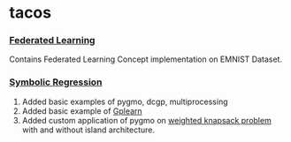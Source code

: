 # tacos

### [Federated Learning](https://github.com/HSaurabh0919/tacos/tree/main/FederatedLearning) 
Contains Federated Learning Concept implementation on EMNIST Dataset.



### [Symbolic Regression](https://github.com/HSaurabh0919/tacos/tree/main/Symbolic_Regression)
1. Added basic examples of pygmo, dcgp, multiprocessing
2. Added basic example of [Gplearn](https://github.com/trevorstephens/gplearn)
3. Added custom application of pygmo on [weighted knapsack problem](https://github.com/HSaurabh0919/tacos/blob/main/Symbolic_Regression/pygmo_weighted_knapsack2.ipynb) with and without island architecture.
